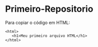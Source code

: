 # Primeiro-Repositorio

Para copiar o código em HTML:

```
<html>
   <h1>Meu primeiro arquivo HTML</h1>
</html>
```
